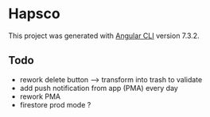 # Hapsco

This project was generated with [Angular CLI](https://github.com/angular/angular-cli) version 7.3.2.

## Todo

- rework delete button --> transform into trash to validate
- add push notification from app (PMA) every day
- rework PMA
- firestore prod mode ?
